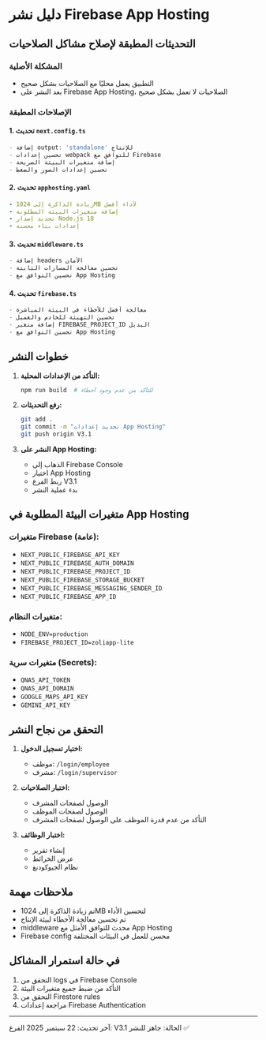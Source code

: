 # دليل نشر Firebase App Hosting

## التحديثات المطبقة لإصلاح مشاكل الصلاحيات

### المشكلة الأصلية
- التطبيق يعمل محليًا مع الصلاحيات بشكل صحيح
- بعد النشر على Firebase App Hosting، الصلاحيات لا تعمل بشكل صحيح

### الإصلاحات المطبقة

#### 1. تحديث `next.config.ts`
```typescript
- إضافة output: 'standalone' للإنتاج
- تحسين إعدادات webpack للتوافق مع Firebase
- إضافة متغيرات البيئة الصريحة
- تحسين إعدادات الصور والضغط
```

#### 2. تحديث `apphosting.yaml`
```yaml
- زيادة الذاكرة إلى 1024MB لأداء أفضل
- إضافة متغيرات البيئة المطلوبة
- تحديد إصدار Node.js 18
- إعدادات بناء محسنة
```

#### 3. تحديث `middleware.ts`
```typescript
- إضافة headers الأمان
- تحسين معالجة المسارات الثابتة
- تحسين التوافق مع App Hosting
```

#### 4. تحديث `firebase.ts`
```typescript
- معالجة أفضل للأخطاء في البيئة المباشرة
- تحسين التهيئة للخادم والعميل
- إضافة متغير FIREBASE_PROJECT_ID البديل
- تحسين التوافق مع App Hosting
```

## خطوات النشر

1. **التأكد من الإعدادات المحلية:**
   ```bash
   npm run build  # للتأكد من عدم وجود أخطاء
   ```

2. **رفع التحديثات:**
   ```bash
   git add .
   git commit -m "تحديث إعدادات App Hosting"
   git push origin V3.1
   ```

3. **النشر على App Hosting:**
   - الذهاب إلى Firebase Console
   - اختيار App Hosting
   - ربط الفرع V3.1
   - بدء عملية النشر

## متغيرات البيئة المطلوبة في App Hosting

### متغيرات Firebase (عامة):
- `NEXT_PUBLIC_FIREBASE_API_KEY`
- `NEXT_PUBLIC_FIREBASE_AUTH_DOMAIN`
- `NEXT_PUBLIC_FIREBASE_PROJECT_ID`
- `NEXT_PUBLIC_FIREBASE_STORAGE_BUCKET`
- `NEXT_PUBLIC_FIREBASE_MESSAGING_SENDER_ID`
- `NEXT_PUBLIC_FIREBASE_APP_ID`

### متغيرات النظام:
- `NODE_ENV=production`
- `FIREBASE_PROJECT_ID=zoliapp-lite`

### متغيرات سرية (Secrets):
- `QNAS_API_TOKEN`
- `QNAS_API_DOMAIN`
- `GOOGLE_MAPS_API_KEY`
- `GEMINI_API_KEY`

## التحقق من نجاح النشر

1. **اختبار تسجيل الدخول:**
   - موظف: `/login/employee`
   - مشرف: `/login/supervisor`

2. **اختبار الصلاحيات:**
   - الوصول لصفحات المشرف
   - الوصول لصفحات الموظف
   - التأكد من عدم قدرة الموظف على الوصول لصفحات المشرف

3. **اختبار الوظائف:**
   - إنشاء تقرير
   - عرض الخرائط
   - نظام الجيوكودنغ

## ملاحظات مهمة

- تم زيادة الذاكرة إلى 1024MB لتحسين الأداء
- تم تحسين معالجة الأخطاء لبيئة الإنتاج
- middleware محدث للتوافق الأمثل مع App Hosting
- Firebase config محسن للعمل في البيئات المختلفة

## في حالة استمرار المشاكل

1. التحقق من logs في Firebase Console
2. التأكد من ضبط جميع متغيرات البيئة
3. التحقق من Firestore rules
4. مراجعة إعدادات Firebase Authentication

---
آخر تحديث: 22 سبتمبر 2025
الفرع: V3.1
الحالة: جاهز للنشر ✅